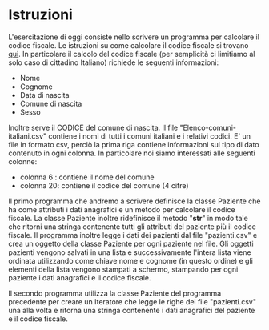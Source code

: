 # Istruzioni
L'esercitazione di oggi consiste nello scrivere un programma per calcolare il codice fiscale. Le istruzioni su come 
calcolare il codice fiscale si trovano <a href=http://gratis.pietrelcinanet.com/codice_fiscale/codice.htm>qui</a>. In particolare 
il calcolo del codice fiscale (per semplicità ci limitiamo al solo caso di cittadino Italiano) richiede le seguenti 
informazioni:
- Nome
- Cognome
- Data di nascita
- Comune di nascita
- Sesso

Inoltre serve il CODICE del comune di nascita. Il file "Elenco-comuni-italiani.csv" contiene i nomi di tutti i comuni 
italiani e i relativi codici. E' un file in formato csv, perciò la prima riga contiene informazioni sul tipo di dato 
contenuto in ogni colonna. In particolare noi siamo interessati alle seguenti colonne:
- colonna 6 : contiene il nome del comune
- colonna 20: contiene il codice del comune (4 cifre)

Il primo programma che andremo a scrivere definisce la classe Paziente che ha come attributi i dati anagrafici e un 
metodo per calcolare il codice fiscale. La classe Paziente inoltre ridefinisce il metodo "__str__" in modo tale che 
ritorni una stringa contenente tutti gli attributi del paziente più il codice fiscale. 
Il programma inoltre legge i dati dei pazienti dal file "pazienti.csv" e crea un 
oggetto della classe Paziente per ogni paziente nel file. Gli oggetti pazienti vengono salvati in una lista e 
successivamente l'intera lista viene ordinata utilizzando come chiave nome e cognome (in questo ordine) e 
gli elementi della lista vengono stampati a schermo, stampando per ogni paziente i dati anagrafici e il codice fiscale.

Il secondo programma utilizza la classe Paziente del programma precedente per creare un Iteratore che legge le righe del 
file "pazienti.csv" una alla volta e ritorna una stringa contenente i dati anagrafici del paziente e il codice fiscale.